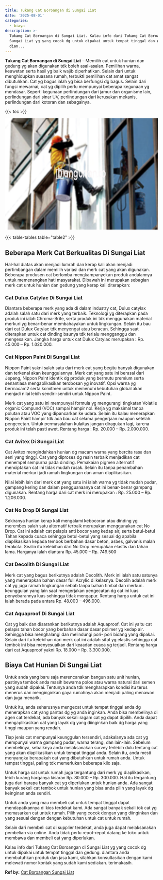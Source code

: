 ```yaml
---
title: Tukang Cat Boroangan di Sungai Liat
date: '2025-08-01'
categories:
  - biaya
description: >-
  Tukang Cat Boroangan di Sungai Liat. Kalau info dari Tukang Cat Boroangan di
  Sungai Liat yg yang cocok dg untuk dipakai untuk tempat tinggal dan gedung.
  dian...
---
```


**Tukang Cat Boroangan di Sungai Liat** – Memilih cat untuk hunian dan gedung yg akan digunakan tdk boleh asal-asalan. Pemilihan warna, keawetan serta hasil yg baik wajib diperhatikan. Selain dari untuk menghidupkan suasana rumah, terbukti pemilihan cat amat sangat dibutuhkan. Cat yg bagus ialah yg bisa berfungsi dg bagus. Selain dari fungsi mewarnai, cat yg dipilih perlu mempunyai beberapa kegunaan yg mendasar. Seperti kegunaan perlindungan dari jamur dan organisme lain, perlindungan dari sinar UV, perlindungan dari kerusakan mekanis, perlindungan dari kotoran dan sebagainya.

{{< toc >}}

![Tukang Cat Boroangan di Sungai Liat](/images/jasa-cat-murah09.png)

{{< table-tables table="table2" >}}

## Beberapa Merk Cat Berkualitas Di Sungai Liat

Hal-hal diatas akan menjadi lumrah dan kerap kali akan menjadi pertimbangan dalam memilih variasi dan merk cat yang akan digunakan. Beberapa produsen cat berlomba mengkampanyekan produk andalannya untuk memenangkan hati masyarakat. Dibawah ini merupakan sebagian merk cat untuk hunian dan gedung yang kerap kali diterapkan:

### Cat Dulux Catylac Di Sungai Liat

Diantara beberapa merk yang ada di dalam industry cat, Dulux catylax adalah salah satu dari merk yang terbaik. Teknologi yg diterapkan pada produk ini ialah Chroma-Brite, serta produk ini tdk menggunakan material merkuri yg benar-benar membahayakan untuk lingkungan. Selain itu bau dari cat Dulux Catylac tdk menyengat atau beracun. Sehingga saat diterapkan untuk cat dinding baunya tdk terlalu mengganggu dan mengesalkan. Jangka harga untuk cat Dulux Catylac merupakan : Rp. 45.000 – Rp. 1.020.000.

### Cat Nippon Paint Di Sungai Liat

Nippon Paint yakni salah satu dari merk cat yang begitu banyak digunakan dan terkenal akan keunggulannya. Merk cat yang satu ini berasal dari Jepang, Nippon Paint identik dg produk yang bermutu premium serta senantiasa mengaplikasikan terobosan yg inovatif. Opsi warna yg bermacam2 serta komitmen untuk memenuhi kebutuhan global akan menjadi nilai lebih sendiri-sendiri untuk Nippon Paint.

Merk cat yang satu ini mempunyai formula yg mengurangi tingkatan Volatile organic Compund (VOC) sampai hampir nol. Kerja yg maksimal tanpa polutan atau VOC yang dipancarkan ke udara. Selain itu kalau menerapkan Nippon Paint hampir tdk ada bau cat selama pengerjaan maupun setelah pengecetan. Untuk permasalahan kulaitas jangan diragukan lagi, karena produk ini telah pasti awet. Rentang harga : Rp. 20.000 – Rp. 2.000.000.

### Cat Avitex Di Sungai Liat

Cat Avitex mengindahkan hunian dg macam warna yang bercita rasa dan seni yang tinggi. Cat yang diproses dg resin terbaik menjadikan cat menempel sempurna pada dinding. Pemakaian pigmen alternatif menciptakan cat ini tidak mudah rusak. Selain itu tanpa penambahan material merkuri jadi ramah lingkungan dan aman diaplikasikan.

Nilai lebih lain dari merk cat yang satu ini ialah warna yg tidak mudah pudar, gampang kering dan dalam pengguanaanya cat ini benar-benar gampang digunakan. Rentang harga dari cat merk ini merupakan : Rp. 25.000 – Rp. 1.206.000.

### Cat No Drop Di Sungai Liat

Sekiranya hunian kerap kali mengalami kebocoran atau dinding yg merembes salah satu alternatif terbaik merupakan menggunakan cat No Drop. Cat ini adalah cat pelapis anti bocor yang kedap air, serta betul-betul Tahan kepada cuaca sehingga betul-betul yang sesuai dg apabila diaplikasikan kepada tembok berbahan dasar beton, asbes, galvanis malah terakota. Sealin itu kelebihan dari No Drop merupakan elastis dan tahan lama. Harganya ialah diantara Rp. 45.000 – Rp. 749.500

### Cat Decolith Di Sungai Liat

Merk cat yang bagus berikutnya adalah Decolith. Merk ini ialah satu satunya yang menerapkan bahan dasar full Acrylic di kelasnya. Decolih adalah merk cat yg juga ramah lingkungan sebab tanpa bahan timbal dan merkuri. keunggulan yang lain saat mengerjakan pengecatan dg cat ini luas penyebarannya luas sehingga tidak mengapur. Rentang harga untuk cat ini ialah berada pada antara Rp. 48.000 – 496.000.

### Cat Aquaproof Di Sungai Liat

Cat yg baik dan disarankan berikutnya adalah Aquaproof. Cat ini yaitu cat pelapis tahan bocor yang berbahan dasar dasar polimer yg kedap air. Sehingga bisa menghalangi dan melindungi pori- pori bidang yang dipakai. Selain dari itu kelebihan dari merk cat ini adalah sifat yg elastis sehingga cat tembok ini bisa menyesuaikan dari keaadan cuaca yg terjadi. Rentang harga dari cat Aquaproof yakni Rp. 18.000 – Rp. 3.300.000.

## Biaya Cat Hunian Di Sungai Liat

Untuk anda yang baru saja merencanakan bangun satu unit hunian, pastinya tembok anda masih bewarna polos atau warna natural dari semen yang sudah dipakai. Tentunya anda tdk mengharapkan kondisi itu terus menerus dan menginginkan gaya rumahnya akan menjadi paling menawan dan juga menarik.

Untuk itu, anda seharusnya mengecat untuk tempat tinggal anda dg menerapkan cat yang pantas dg yg anda inginkan. Anda bisa membelinya di agen cat terdekat, ada banyak sekali ragam cat yg dapat dipilih. Anda dapat mengaplikasikan cat yang layak dg yang diinginkan baik dg harga yang tinggi maupun yang rendah.

Tiap jenis cat mempunyai keunggulan tersendiri, adakalanya ada cat yg mempunyai warna gampang pudar, warna terang, dan lain-lain. Sebelum membelinya, sebaiknya anda melaksanakan survey terlebih dulu tentang cat yang akan diaplikasikan untuk tempat tinggal anda. Selain itu, anda mesti menyangka berapakah cat yang dibutuhkan untuk rumah anda. Untuk tempat tinggal, paling tdk memerlukan beberapa kilo saja.

Untuk harga cat untuk rumah juga tergantung dari merk yg diaplikasikan, lebih kurang harganya kisaran Rp. 80.000 – Rp. 300.000. Hal itu tergantung juga dari barapa banyak cat yg diperlukan untuk hunian anda. Ada sangat banyak sekali cat tembok untuk hunian yang bisa anda pilih yang layak dg keinginan anda sendiri.

Untuk anda yang mau membeli cat untuk tempat tinggal dapat mendapatkannya di kios terdekat kami. Ada sangat banyak sekali tok cat yg memasarkan cat untuk rumah. Pilih yang cocok dengan yang diinginkan dan yang sesuai dengan dengan kebutuhan untuk cat untuk rumah.

Selain dari membeli cat di supplier terdekat, anda juga dapat melaksanakan pembelian via online. Anda tidak perlu repot-repot datang ke toko untuk membawa dan membeli cat yang diperlukan.

Kalau info dari Tukang Cat Boroangan di Sungai Liat yg yang cocok dg untuk dipakai untuk tempat tinggal dan gedung. diantara anda membutuhkan produk dan jasa kami, silahkan konsultasikan dengan kami melewati nomor kontak yang sudah kami sediakan. terimakasih.

**Ref by:** [Cat Boroangan Sungai Liat](https://id.wikipedia.org/wiki/Cat)
